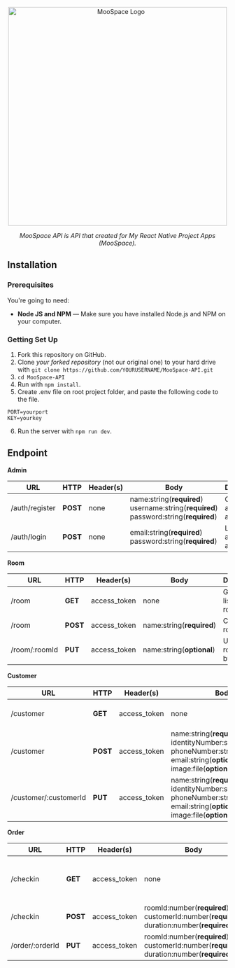 <p align="center">
  <img src="https://raw.githubusercontent.com/siccmwn/MooSpace-API/development/image/MooSpace.png" alt="MooSpace Logo" width="500">
</p>
<p align="center"><em>MooSpace API is API that created for My React Native Project Apps (MooSpace).</em></p>

Installation
---------------

### Prerequisites

You're going to need:
- **Node JS and NPM** — Make sure you have installed Node.js and NPM on your computer.

### Getting Set Up
1. Fork this repository on GitHub.
2. Clone *your forked repository* (not our original one) to your hard drive with `git clone https://github.com/YOURUSERNAME/MooSpace-API.git`
3. `cd MooSpace-API`
4. Run with `npm install`.
5. Create .env file on root project folder, and paste the following code to the file.
```
PORT=yourport
KEY=yourkey
```
6. Run the server with `npm run dev`.

Endpoint
---------------

**Admin**

| URL | HTTP | Header(s) | Body | Description |
| -------- | ---- | --------- | ---- | ----------- |
| /auth/register | **POST** | none | name:string(**required**) <br> username:string(**required**) <br> password:string(**required**) <br> | Create admin account. |
| /auth/login | **POST** | none | email:string(**required**) <br> password:string(**required**) <br> | Login account as admin. |

**Room**

| URL | HTTP | Header(s) | Body | Description |
| -------- | ---- | --------- | ---- | ----------- |
| /room | **GET** | access_token | none | Get all listed rooms. |
| /room | **POST** | access_token | name:string(**required**) <br> | Create new room. |
| /room/:roomId | **PUT** | access_token | name:string(**optional**) <br> | Update room name by roomId. |

**Customer**

| URL | HTTP | Header(s) | Body | Description |
| -------- | ---- | --------- | ---- | ----------- |
| /customer | **GET** | access_token | none | Get all listed customers. |
| /customer | **POST** | access_token | name:string(**required**) <br> identityNumber:string(**required**) <br> phoneNumber:string(**required**) email:string(**optional**) <br> image:file(**optional**) <br> | Create new customer. |
| /customer/:customerId | **PUT** | access_token | name:string(**required**) <br> identityNumber:string(**required**) <br> phoneNumber:string(**required**) email:string(**optional**) <br> image:file(**optional**) <br> | Create customer by customerId. |

**Order**

| URL | HTTP | Header(s) | Body | Description |
| -------- | ---- | --------- | ---- | ----------- |
| /checkin | **GET** | access_token | none | Get all listed rooms that booked and not booked. |
| /checkin | **POST** | access_token | roomId:number(**required**) <br> customerId:number(**required**) <br> duration:number(**required**) <br> | Checkin room. |
| /order/:orderId | **PUT** | access_token | roomId:number(**required**) <br> customerId:number(**required**) <br> duration:number(**required**) <br> | Checkout room. |